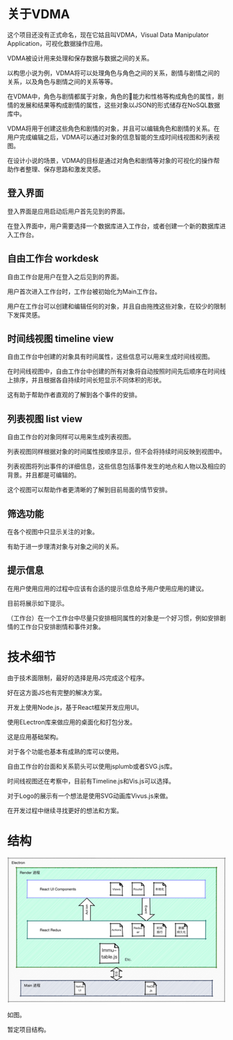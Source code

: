 # 关于VDMA

这个项目还没有正式命名，现在它姑且叫VDMA，Visual Data Manipulator Application，可视化数据操作应用。

VDMA被设计用来处理和保存数据与数据之间的关系。

以构思小说为例，VDMA将可以处理角色与角色之间的关系，剧情与剧情之间的关系，以及角色与剧情之间的关系等等。

在VDMA中，角色与剧情都属于对象，角色的能力和性格等构成角色的属性，剧情的发展和结果等构成剧情的属性，这些对象以JSON的形式储存在NoSQL数据库中。

VDMA将用于创建这些角色和剧情的对象，并且可以编辑角色和剧情的关系。在用户完成编辑之后，VDMA可以通过对象的信息智能的生成时间线视图和列表视图。

在设计小说的场景，VDMA的目标是通过对角色和剧情等对象的可视化的操作帮助作者整理、保存思路和激发灵感。

## 登入界面

登入界面是应用启动后用户首先见到的界面。

在登入界面中，用户需要选择一个数据库进入工作台，或者创建一个新的数据库进入工作台。

## 自由工作台 workdesk

自由工作台是用户在登入之后见到的界面。

用户首次进入工作台时，工作台被初始化为Main工作台。

用户在工作台可以创建和编辑任何的对象，并且自由拖拽这些对象，在较少的限制下发挥灵感。

## 时间线视图 timeline view

自由工作台中创建的对象具有时间属性，这些信息可以用来生成时间线视图。

在时间线视图中，自由工作台中创建的所有对象将自动按照时间先后顺序在时间线上排序，并且根据各自持续时间长短显示不同体积的形状。

这有助于帮助作者直观的了解到各个事件的安排。

## 列表视图 list view

自由工作台的对象同样可以用来生成列表视图。

列表视图同样根据对象的时间属性按顺序显示，但不会将持续时间反映到视图中。

列表视图将列出事件的详细信息，这些信息包括事件发生的地点和人物以及相应的背景。并且都是可编辑的。

这个视图可以帮助作者更清晰的了解到目前局面的情节安排。

## 筛选功能

在各个视图中只显示关注的对象。

有助于进一步理清对象与对象之间的关系。

## 提示信息

在用户使用应用的过程中应该有合适的提示信息给予用户使用应用的建议。

目前将展示如下提示。

（工作台）在一个工作台中尽量只安排相同属性的对象是一个好习惯，例如安排剧情的工作台只安排剧情和事件对象。


# 技术细节

由于技术面限制，最好的选择是用JS完成这个程序。

好在这方面JS也有完整的解决方案。

开发上使用Node.js，基于React框架开发应用UI。

使用ELectron库来做应用的桌面化和打包分发。

这是应用基础架构。

对于各个功能也基本有成熟的库可以使用。

自由工作台的台面和关系箭头可以使用jsplumb或者SVG.js库。

时间线视图还在考察中，目前有Timeline.js和Vis.js可以选择。

对于Logo的展示有一个想法是使用SVG动画库Vivus.js来做。

在开发过程中继续寻找更好的想法和方案。

# 结构

![VDMA结构图](../images/VDMA-flow.png)

如图。

暂定项目结构。


